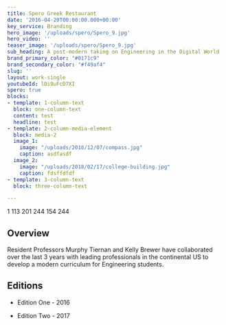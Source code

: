 ```yaml
---
title: Spero Greek Restaurant
date: '2016-04-20T00:00:00.000+00:00'
key_service: Branding
hero_image: '/uploads/spero/Spero_9.jpg'
hero_video: ''
teaser_image: '/uploads/spero/Spero_9.jpg'
sub_heading: A post-modern taking on Engineering in the Digital World
brand_primary_color: "#0171c9"
brand_secondary_color: "#f49af4"
slug: ''
layout: work-single
youtubeId: lDi9uFcD7XI
spero: true
blocks:
- template: 1-column-text
  block: one-column-text
  content: test
  headline: test
- template: 2-column-media-element
  block: media-2
  image_1:
    image: "/uploads/2018/12/07/compass.jpg"
    caption: asdfasdf
  image_2:
    image: "/uploads/2018/02/17/college-building.jpg"
    caption: fdsffdfdf
- template: 3-column-text
  block: three-column-text

---
```

1	113	201	
244	154	244	
## Overview

Resident Professors Murphy Tiernan and Kelly Brewer have collaborated over the last 3 years with leading professionals in the continental US to develop a modern curriculum for Engineering students.

## Editions

* Edition One - 2016

* Edition Two - 2017